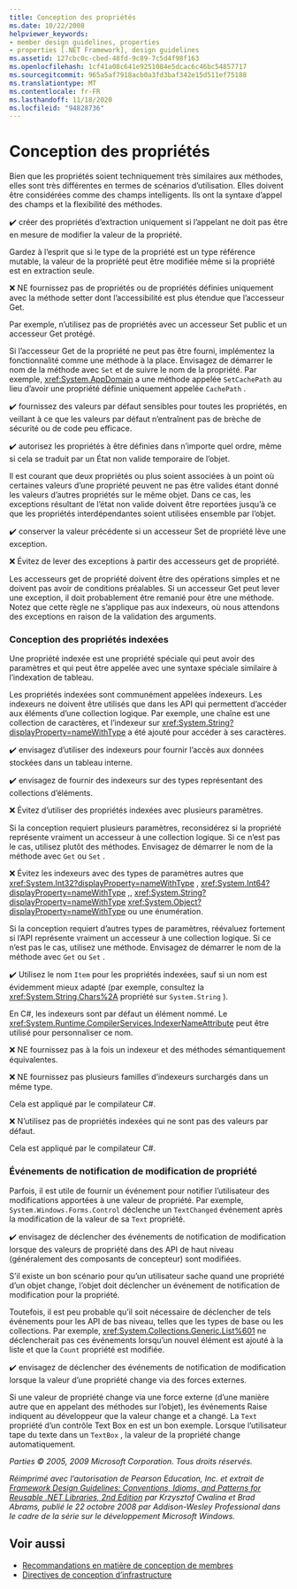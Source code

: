 ```yaml
---
title: Conception des propriétés
ms.date: 10/22/2008
helpviewer_keywords:
- member design guidelines, properties
- properties [.NET Framework], design guidelines
ms.assetid: 127cbc0c-cbed-48fd-9c89-7c5d4f98f163
ms.openlocfilehash: 1cf41a08c641e9251084e5dcac6c46bc54857717
ms.sourcegitcommit: 965a5af7918acb0a3fd3baf342e15d511ef75188
ms.translationtype: MT
ms.contentlocale: fr-FR
ms.lasthandoff: 11/18/2020
ms.locfileid: "94828736"
---
```

# <a name="property-design"></a>Conception des propriétés
Bien que les propriétés soient techniquement très similaires aux méthodes, elles sont très différentes en termes de scénarios d’utilisation. Elles doivent être considérées comme des champs intelligents. Ils ont la syntaxe d’appel des champs et la flexibilité des méthodes.

 ✔️ créer des propriétés d’extraction uniquement si l’appelant ne doit pas être en mesure de modifier la valeur de la propriété.

 Gardez à l’esprit que si le type de la propriété est un type référence mutable, la valeur de la propriété peut être modifiée même si la propriété est en extraction seule.

 ❌ NE fournissez pas de propriétés ou de propriétés définies uniquement avec la méthode setter dont l’accessibilité est plus étendue que l’accesseur Get.

 Par exemple, n’utilisez pas de propriétés avec un accesseur Set public et un accesseur Get protégé.

 Si l’accesseur Get de la propriété ne peut pas être fourni, implémentez la fonctionnalité comme une méthode à la place. Envisagez de démarrer le nom de la méthode avec `Set` et de suivre le nom de la propriété. Par exemple, <xref:System.AppDomain> a une méthode appelée `SetCachePath` au lieu d’avoir une propriété définie uniquement appelée `CachePath` .

 ✔️ fournissez des valeurs par défaut sensibles pour toutes les propriétés, en veillant à ce que les valeurs par défaut n’entraînent pas de brèche de sécurité ou de code peu efficace.

 ✔️ autorisez les propriétés à être définies dans n’importe quel ordre, même si cela se traduit par un État non valide temporaire de l’objet.

 Il est courant que deux propriétés ou plus soient associées à un point où certaines valeurs d’une propriété peuvent ne pas être valides étant donné les valeurs d’autres propriétés sur le même objet. Dans ce cas, les exceptions résultant de l’état non valide doivent être reportées jusqu’à ce que les propriétés interdépendantes soient utilisées ensemble par l’objet.

 ✔️ conserver la valeur précédente si un accesseur Set de propriété lève une exception.

 ❌ Évitez de lever des exceptions à partir des accesseurs get de propriété.

 Les accesseurs get de propriété doivent être des opérations simples et ne doivent pas avoir de conditions préalables. Si un accesseur Get peut lever une exception, il doit probablement être remanié pour être une méthode. Notez que cette règle ne s’applique pas aux indexeurs, où nous attendons des exceptions en raison de la validation des arguments.

### <a name="indexed-property-design"></a>Conception des propriétés indexées
 Une propriété indexée est une propriété spéciale qui peut avoir des paramètres et qui peut être appelée avec une syntaxe spéciale similaire à l’indexation de tableau.

 Les propriétés indexées sont communément appelées indexeurs. Les indexeurs ne doivent être utilisés que dans les API qui permettent d’accéder aux éléments d’une collection logique. Par exemple, une chaîne est une collection de caractères, et l’indexeur sur <xref:System.String?displayProperty=nameWithType> a été ajouté pour accéder à ses caractères.

 ✔️ envisagez d’utiliser des indexeurs pour fournir l’accès aux données stockées dans un tableau interne.

 ✔️ envisagez de fournir des indexeurs sur des types représentant des collections d’éléments.

 ❌ Évitez d’utiliser des propriétés indexées avec plusieurs paramètres.

 Si la conception requiert plusieurs paramètres, reconsidérez si la propriété représente vraiment un accesseur à une collection logique. Si ce n’est pas le cas, utilisez plutôt des méthodes. Envisagez de démarrer le nom de la méthode avec `Get` ou `Set` .

 ❌ Évitez les indexeurs avec des types de paramètres autres que <xref:System.Int32?displayProperty=nameWithType> , <xref:System.Int64?displayProperty=nameWithType> ,, <xref:System.String?displayProperty=nameWithType> <xref:System.Object?displayProperty=nameWithType> ou une énumération.

 Si la conception requiert d’autres types de paramètres, réévaluez fortement si l’API représente vraiment un accesseur à une collection logique. Si ce n’est pas le cas, utilisez une méthode. Envisagez de démarrer le nom de la méthode avec `Get` ou `Set` .

 ✔️ Utilisez le nom `Item` pour les propriétés indexées, sauf si un nom est évidemment mieux adapté (par exemple, consultez la <xref:System.String.Chars%2A> propriété sur `System.String` ).

 En C#, les indexeurs sont par défaut un élément nommé. Le <xref:System.Runtime.CompilerServices.IndexerNameAttribute> peut être utilisé pour personnaliser ce nom.

 ❌ NE fournissez pas à la fois un indexeur et des méthodes sémantiquement équivalentes.

 ❌ NE fournissez pas plusieurs familles d’indexeurs surchargés dans un même type.

 Cela est appliqué par le compilateur C#.

 ❌ N’utilisez pas de propriétés indexées qui ne sont pas des valeurs par défaut.

 Cela est appliqué par le compilateur C#.

### <a name="property-change-notification-events"></a>Événements de notification de modification de propriété
 Parfois, il est utile de fournir un événement pour notifier l’utilisateur des modifications apportées à une valeur de propriété. Par exemple, `System.Windows.Forms.Control` déclenche un `TextChanged` événement après la modification de la valeur de sa `Text` propriété.

 ✔️ envisagez de déclencher des événements de notification de modification lorsque des valeurs de propriété dans des API de haut niveau (généralement des composants de concepteur) sont modifiées.

 S’il existe un bon scénario pour qu’un utilisateur sache quand une propriété d’un objet change, l’objet doit déclencher un événement de notification de modification pour la propriété.

 Toutefois, il est peu probable qu’il soit nécessaire de déclencher de tels événements pour les API de bas niveau, telles que les types de base ou les collections. Par exemple, <xref:System.Collections.Generic.List%601> ne déclencherait pas ces événements lorsqu’un nouvel élément est ajouté à la liste et que la `Count` propriété est modifiée.

 ✔️ envisagez de déclencher des événements de notification de modification lorsque la valeur d’une propriété change via des forces externes.

 Si une valeur de propriété change via une force externe (d’une manière autre que en appelant des méthodes sur l’objet), les événements Raise indiquent au développeur que la valeur change et a changé. La `Text` propriété d’un contrôle Text Box en est un bon exemple. Lorsque l’utilisateur tape du texte dans un `TextBox` , la valeur de la propriété change automatiquement.

 *Parties © 2005, 2009 Microsoft Corporation. Tous droits réservés.*

 *Réimprimé avec l’autorisation de Pearson Education, Inc. et extrait de [Framework Design Guidelines: Conventions, Idioms, and Patterns for Reusable .NET Libraries, 2nd Edition](https://www.informit.com/store/framework-design-guidelines-conventions-idioms-and-9780321545619) par Krzysztof Cwalina et Brad Abrams, publié le 22 octobre 2008 par Addison-Wesley Professional dans le cadre de la série sur le développement Microsoft Windows.*

## <a name="see-also"></a>Voir aussi

- [Recommandations en matière de conception de membres](member.md)
- [Directives de conception d’infrastructure](index.md)
